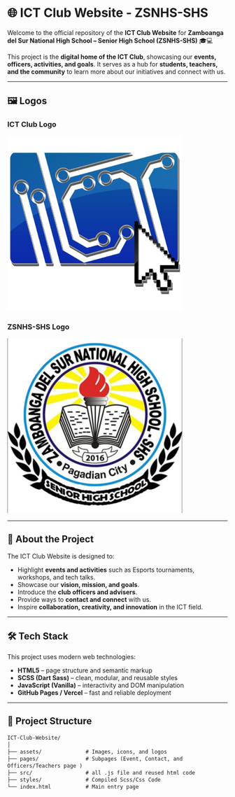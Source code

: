 # 🌐 ICT Club Website - ZSNHS-SHS  

Welcome to the official repository of the **ICT Club Website** for **Zamboanga del Sur National High School – Senior High School (ZSNHS-SHS)** 🎓💻  

This project is the **digital home of the ICT Club**, showcasing our **events, officers, activities, and goals**. It serves as a hub for **students, teachers, and the community** to learn more about our initiatives and connect with us.  

---

## 🖼️ Logos  

### ICT Club Logo  
<img src="assets/icons/ICT CLUB-title-n-bg-gimp.png" alt="ICT Club Logo" width="400">  

### ZSNHS-SHS Logo  
<img src="assets/icons/zsnhs-shs-logo.jpg" alt="ZSNHS-SHS Logo" width="400">  

---

## 📖 About the Project  

The ICT Club Website is designed to:  
- Highlight **events and activities** such as Esports tournaments, workshops, and tech talks.  
- Showcase our **vision, mission, and goals**.  
- Introduce the **club officers and advisers**.  
- Provide ways to **contact and connect** with us.  
- Inspire **collaboration, creativity, and innovation** in the ICT field.  

---

## 🛠️ Tech Stack  

This project uses modern web technologies:  
- **HTML5** – page structure and semantic markup  
- **SCSS (Dart Sass)** – clean, modular, and reusable styles  
- **JavaScript (Vanilla)** – interactivity and DOM manipulation  
- **GitHub Pages / Vercel** – fast and reliable deployment  

---

## 📂 Project Structure  

```plaintext
ICT-Club-Website/
│
├── assets/              # Images, icons, and logos  
├── pages/               # Subpages (Event, Contact, and Officers/Teachers page )  
├── src/                 # all .js file and reused html code  
├── styles/              # Compiled Scss/Css Code  
└── index.html           # Main entry page 



